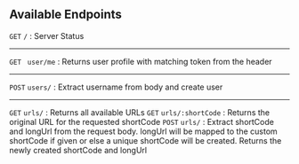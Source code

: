 ## Available Endpoints

`GET` `/` : Server Status

<hr>

`GET ` `user/me` : Returns user profile with matching token from the header

<hr>

`POST` `users/` : Extract username from body and create user

<hr>

`GET` `urls/` : Returns all available URLs
`GET` `urls/:shortCode` : Returns the original URL for the requested shortCode
`POST` `urls/` : Extract shortCode and longUrl from the request body. longUrl will be mapped to the custom shortCode if given or else a unique shortCode will be created. Returns the newly created shortCode and longUrl
